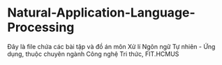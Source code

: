 # Natural-Application-Language-Processing
Đây là file chứa các bài tập và đồ án môn Xử lí Ngôn ngữ Tự nhiên - Ứng dụng, thuộc chuyên ngành Công nghệ Tri thức, FIT.HCMUS

